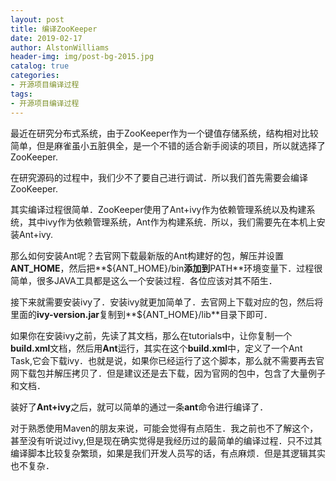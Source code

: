 ```yaml
---
layout: post
title: 编译ZooKeeper
date: 2019-02-17
author: AlstonWilliams
header-img: img/post-bg-2015.jpg
catalog: true
categories:
- 开源项目编译过程
tags:
- 开源项目编译过程
---
```

最近在研究分布式系统，由于ZooKeeper作为一个键值存储系统，结构相对比较简单，但是麻雀虽小五脏俱全，是一个不错的适合新手阅读的项目，所以就选择了ZooKeeper.

在研究源码的过程中，我们少不了要自己进行调试．所以我们首先需要会编译ZooKeeper.

其实编译过程很简单．ZooKeeper使用了Ant+ivy作为依赖管理系统以及构建系统，其中ivy作为依赖管理系统，Ant作为构建系统．所以，我们需要先在本机上安装Ant+ivy.

那么如何安装Ant呢？去官网下载最新版的Ant构建好的包，解压并设置**ANT_HOME**，然后把**${ANT_HOME}/bin**添加到**PATH**环境变量下．过程很简单，很多JAVA工具都是这么一个安装过程．各位应该对其不陌生．

接下来就需要安装ivy了．安装ivy就更加简单了．去官网上下载对应的包，然后将里面的**ivy-version.jar**复制到**${ANT_HOME}/lib**目录下即可．

如果你在安装ivy之前，先读了其文档，那么在tutorials中，让你复制一个**build.xml**文档，然后用**Ant**运行，其实在这个**build.xml**中，定义了一个Ant Task,它会下载ivy．也就是说，如果你已经运行了这个脚本，那么就不需要再去官网下载包并解压拷贝了．但是建议还是去下载，因为官网的包中，包含了大量例子和文档．

装好了**Ant+ivy**之后，就可以简单的通过一条**ant**命令进行编译了．

对于熟悉使用Maven的朋友来说，可能会觉得有点陌生．我之前也不了解这个，甚至没有听说过ivy,但是现在确实觉得是我经历过的最简单的编译过程．只不过其编译脚本比较复杂繁琐，如果是我们开发人员写的话，有点麻烦．但是其逻辑其实也不复杂．

